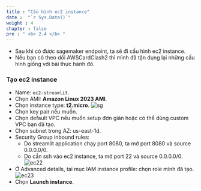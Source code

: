 ```yaml
---
title : "Cấu hình ec2 instance"
date :  "`r Sys.Date()`" 
weight : 4
chapter : false
pre : " <b> 2.4 </b> "
---
```


* Sau khi có được sagemaker endpoint, ta sẽ đi cấu hình ec2 instance.
* Nếu bạn có theo dõi AWSCardClash2 thì mình đã tận dụng lại những cấu hình giống với bài thực hành đó.

### Tạo ec2 instance
* Name: ```ec2-streamlit```.
* Chọn AMI: **Amazon Linux 2023 AMI**.
* Chọn instance type: **t2.micro**.
![sg](/ws1/images/2.prerequisite/2.10.png) 
* Chọn key pair nếu muốn.
* Chọn default VPC nếu muốn setup đơn giản hoặc có thể dùng custom VPC bạn đã tạo.
* Chọn subnet trong AZ: us-east-1d.
* Security Group inbound rules:
    * Do streamlit application chạy port 8080, ta mở port 8080 và source 0.0.0.0/0.
    * Do cần ssh vào ec2 instance, ta mở port 22 và source 0.0.0.0/0.
![ec22](/ws1/images/2.prerequisite/2.11.png)
* Ở Advanced details, tại mục IAM instance profile: chọn role mình đã tạo.
![ec23](/ws1/images/2.prerequisite/2.12.png)
* Chọn **Launch instance**.



